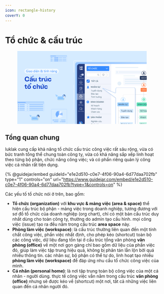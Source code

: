 ```yaml
---
icon: rectangle-history
coverY: 0
---
```


# Tổ chức & cấu trúc

<figure><img src="../../.gitbook/assets/image (494).png" alt=""><figcaption></figcaption></figure>

## Tổng quan chung

luklak cung cấp khả năng tổ chức cấu trúc công việc rất sâu rộng, vừa có bức tranh tổng thể chung toàn công ty, vừa có khả năng sắp xếp linh hoạt theo từng bộ phận, chức năng công việc; và có phần riêng quản lý công việc cá nhân rất tiện dụng.

{% @guidejar/embed guideId="e1e2d510-c0e7-4f06-90a4-6d77daa702fb" type="1" controls="on" url="https://www.guidejar.com/embed/e1e2d510-c0e7-4f06-90a4-6d77daa702fb?type=1&controls=on" %}

Các yếu tố tổ chức nói ở trên, bao gồm:

* **Tổ chức (organization)** với **khu vực & mảng việc (area & space)** thể hiện cấu trúc bộ phận - mảng việc trong doanh nghiệp, tương đương với sơ đồ tổ chức của doanh nghiệp (org chart), chỉ có một bản cấu trúc duy nhất dùng cho toàn công ty, thường do admin tạo cấu hình. mọi công việc (issue) tạo ra đều nằm trong cấu trúc **area space** này.
* **Phòng làm việc (workspace)**: là cấu trúc thường liên quan đến một tính chất công việc, phần việc nhất định, cho phép kéo (shortcut) toàn bộ các công việc, dữ liệu đang tồn tại ở cấu trúc tổng văn phòng **văn phòng (office)** về một nơi gọn gàng chỉ bao gồm dữ liệu của phần việc đó, giúp làm việc tập trung hiệu quả, không bị phân tán lẫn lộn bởi quá nhiều thông tin. các nhân sự, bộ phận có thể tự do, linh hoạt tạo nhiều **phòng làm việc (workspace)** để đáp ứng nhu cầu tổ chức công việc của mình.
* **Cá nhân (personal home)**: là nơi tập trung toàn bộ công việc của một cá nhân - người dùng. thực tế công việc vẫn nằm trong cấu trúc **văn phòng (office)** nhưng sẽ được kéo về (shortcut) một nơi, tất cả những việc liên quan đến cá nhân người đó.
